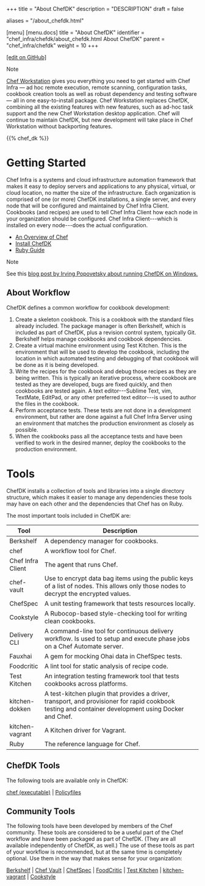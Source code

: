 +++
title = "About ChefDK"
description = "DESCRIPTION"
draft = false

aliases = "/about_chefdk.html"

[menu]
  [menu.docs]
    title = "About ChefDK"
    identifier = "chef_infra/chefdk/about_chefdk.html About ChefDK"
    parent = "chef_infra/chefdk"
    weight = 10
+++    

[\[edit on
GitHub\]](https://github.com/chef/chef-web-docs/blob/master/chef_master/source/about_chefdk.rst)

<div class="note" markdown="1">

<div class="admonition-title" markdown="1">

Note

</div>

[Chef Workstation](https://downloads.chef.io/chef-workstation/) gives
you everything you need to get started with Chef Infra — ad hoc remote
execution, remote scanning, configuration tasks, cookbook creation tools
as well as robust dependency and testing software — all in one
easy-to-install package. Chef Workstation replaces ChefDK, combining all
the existing features with new features, such as ad-hoc task support and
the new Chef Workstation desktop application. Chef will continue to
maintain ChefDK, but new development will take place in Chef Workstation
without backporting features.

</div>

{{% chef_dk %}}

Getting Started
===============

Chef Infra is a systems and cloud infrastructure automation framework
that makes it easy to deploy servers and applications to any physical,
virtual, or cloud location, no matter the size of the infrastructure.
Each organization is comprised of one (or more) ChefDK installations, a
single server, and every node that will be configured and maintained by
Chef Infra Client. Cookbooks (and recipes) are used to tell Chef Infra
Client how each node in your organization should be configured. Chef
Infra Client---which is installed on every node---does the actual
configuration.

-   [An Overview of Chef](/chef_overview/)
-   [Install ChefDK](/install_dk/)
-   [Ruby Guide](/ruby/)

<div class="note" markdown="1">

<div class="admonition-title" markdown="1">

Note

</div>

See this [blog post by Irving Popovetsky about running ChefDK on
Windows.](https://www.chef.io/blog/2014/11/04/the-chefdk-on-windows-survival-guide/)

</div>

About Workflow
--------------

ChefDK defines a common workflow for cookbook development:

1.  Create a skeleton cookbook. This is a cookbook with the standard
    files already included. The package manager is often Berkshelf,
    which is included as part of ChefDK, plus a revision control system,
    typically Git. Berkshelf helps manage cookbooks and cookbook
    dependencies.
2.  Create a virtual machine environment using Test Kitchen. This is the
    environment that will be used to develop the cookbook, including the
    location in which automated testing and debugging of that cookbook
    will be done as it is being developed.
3.  Write the recipes for the cookbook and debug those recipes as they
    are being written. This is typically an iterative process, where
    cookbook are tested as they are developed, bugs are fixed quickly,
    and then cookbooks are tested again. A text editor---Sublime Text,
    vim, TextMate, EditPad, or any other preferred text editor---is used
    to author the files in the cookbook.
4.  Perform acceptance tests. These tests are not done in a development
    environment, but rather are done against a full Chef Infra Server
    using an environment that matches the production environment as
    closely as possible.
5.  When the cookbooks pass all the acceptance tests and have been
    verified to work in the desired manner, deploy the cookbooks to the
    production environment.

Tools
=====

ChefDK installs a collection of tools and libraries into a single
directory structure, which makes it easier to manage any dependencies
these tools may have on each other and the dependencies that Chef has on
Ruby.

The most important tools included in ChefDK are:

<table>
<colgroup>
<col style="width: 12%" />
<col style="width: 87%" />
</colgroup>
<thead>
<tr class="header">
<th>Tool</th>
<th>Description</th>
</tr>
</thead>
<tbody>
<tr class="odd">
<td>Berkshelf</td>
<td>A dependency manager for cookbooks.</td>
</tr>
<tr class="even">
<td>chef</td>
<td>A workflow tool for Chef.</td>
</tr>
<tr class="odd">
<td>Chef Infra Client</td>
<td>The agent that runs Chef.</td>
</tr>
<tr class="even">
<td>chef-vault</td>
<td>Use to encrypt data bag items using the public keys of a list of nodes. This allows only those nodes to decrypt the encrypted values.</td>
</tr>
<tr class="odd">
<td>ChefSpec</td>
<td>A unit testing framework that tests resources locally.</td>
</tr>
<tr class="even">
<td>Cookstyle</td>
<td>A Rubocop-based style-checking tool for writing clean cookbooks.</td>
</tr>
<tr class="odd">
<td>Delivery CLI</td>
<td>A command-line tool for continuous delivery workflow. Is used to setup and execute phase jobs on a Chef Automate server.</td>
</tr>
<tr class="even">
<td>Fauxhai</td>
<td>A gem for mocking Ohai data in ChefSpec tests.</td>
</tr>
<tr class="odd">
<td>Foodcritic</td>
<td>A lint tool for static analysis of recipe code.</td>
</tr>
<tr class="even">
<td>Test Kitchen</td>
<td>An integration testing framework tool that tests cookbooks across platforms.</td>
</tr>
<tr class="odd">
<td>kitchen-dokken</td>
<td>A test-kitchen plugin that provides a driver, transport, and provisioner for rapid cookbook testing and container development using Docker and Chef.</td>
</tr>
<tr class="even">
<td>kitchen-vagrant</td>
<td>A Kitchen driver for Vagrant.</td>
</tr>
<tr class="odd">
<td>Ruby</td>
<td>The reference language for Chef.</td>
</tr>
</tbody>
</table>

ChefDK Tools
------------

The following tools are available only in ChefDK:

[chef (executable)](/ctl_chef.html) | [Policyfiles](/policyfile/)

Community Tools
---------------

The following tools have been developed by members of the Chef
community. These tools are considered to be a useful part of the Chef
workflow and have been packaged as part of ChefDK. (They are all
available independently of ChefDK, as well.) The use of these tools as
part of your workflow is recommended, but at the same time is completely
optional. Use them in the way that makes sense for your organization:

[Berkshelf](/berkshelf/) | [Chef Vault](/chef_vault/) |
[ChefSpec](/chefspec/) | [FoodCritic](/foodcritic/) | [Test
Kitchen](/kitchen/) |
[kitchen-vagrant](/plugin_kitchen_vagrant/) |
[Cookstyle](/cookstyle/)
